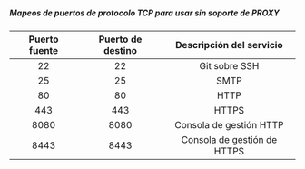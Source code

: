 ##### Mapeos de puertos de protocolo TCP para usar sin soporte de PROXY

| Puerto fuente | Puerto de destino |  Descripción del servicio   |
|:-------------:|:-----------------:|:---------------------------:|
|      22       |        22         |        Git sobre SSH        |
|      25       |        25         |            SMTP             |
|      80       |        80         |            HTTP             |
|      443      |        443        |            HTTPS            |
|     8080      |       8080        |   Consola de gestión HTTP   |
|     8443      |       8443        | Consola de gestión de HTTPS |
